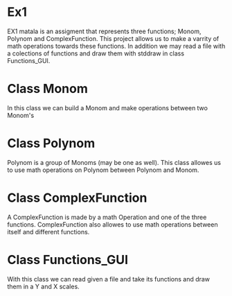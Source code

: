 # Ex1
EX1 matala is an assigment that represents three functions; Monom, Polynom and ComplexFunction.
This project allows us to make a varrity of math operations towards these functions. 
In addition we may read a file with a colections of functions and draw them with stddraw in class Functions_GUI.

# Class Monom
In this class we can build a Monom and make operations between two Monom's

# Class Polynom
Polynom is a group of Monoms (may be one as well). This class allowes us to use math operations on Polynom between Polynom and Monom.

# Class ComplexFunction
A ComplexFunction is made by a math Operation and one of the three functions. ComplexFunction also allowes to use math operations between itself and different functions.

# Class Functions_GUI
With this class we can read given a file and take its functions and draw them in  a Y and X scales.
